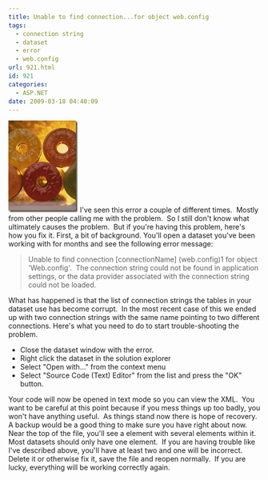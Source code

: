 ```yaml
---
title: Unable to find connection...for object web.config
tags:
  - connection string
  - dataset
  - error
  - web.config
url: 921.html
id: 921
categories:
  - ASP.NET
date: 2009-03-18 04:40:09
---
```


![J01C0089](/uploads/2009/03/j01c0089.jpg) I've seen this error a couple of different times.  Mostly from other people calling me with the problem.  So I still don't know what ultimately causes the problem.  But if you're having this problem, here's how you fix it. First, a bit of background. You'll open a dataset you've been working with for months and see the following error message:

> Unable to find connection \[connectionName\] (web.config)1 for object 'Web.config'.  The connection string could not be found in application settings, or the data provider associated with the connection string could not be loaded.

What has happened is that the list of connection strings the tables in your dataset use has become corrupt.  In the most recent case of this we ended up with two connection strings with the same name pointing to two different connections. Here's what you need to do to start trouble-shooting the problem.

*   Close the dataset window with the error.
*   Right click the dataset in the solution explorer
*   Select "Open with..." from the context menu
*   Select "Source Code (Text) Editor" from the list and press the "OK" button.

Your code will now be opened in text mode so you can view the XML.  You want to be careful at this point because if you mess things up too badly, you won't have anything useful.  As things stand now there is hope of recovery.  A backup would be a good thing to make sure you have right about now. Near the top of the file, you'll see a <connections> element with several <connection> elements within it.  Most datasets should only have one <connection> element.  If you are having trouble like I've described above, you'll have at least two and one will be incorrect.  Delete it or otherwise fix it, save the file and reopen normally.  If you are lucky, everything will be working correctly again.
